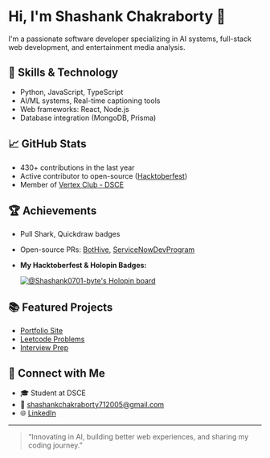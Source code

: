 # Hi, I'm Shashank Chakraborty 👋

I'm a passionate software developer specializing in AI systems, full-stack web development, and entertainment media analysis.

## 🚀 Skills & Technology
- Python, JavaScript, TypeScript
- AI/ML systems, Real-time captioning tools
- Web frameworks: React, Node.js
- Database integration (MongoDB, Prisma)

## 📈 GitHub Stats
- 430+ contributions in the last year
- Active contributor to open-source ([Hacktoberfest](https://github.com/topics/hacktoberfest))
- Member of [Vertex Club - DSCE](https://github.com/vertex-dsce)

## 🏆 Achievements
- Pull Shark, Quickdraw badges
- Open-source PRs: [BotHive](https://github.com/rishabh3562/BotHive), [ServiceNowDevProgram](https://github.com/ServiceNowDevProgram/code-snippets)
- **My Hacktoberfest & Holopin Badges:**

  [![@Shashank0701-byte's Holopin board](https://www.holopin.io/@shashank0701byte#badges)](https://www.holopin.io/@shashank0701byte#badges)

## 📚 Featured Projects
- [Portfolio Site](https://github.com/Shashank0701-byte/my-portfolio)
- [Leetcode Problems](https://github.com/Shashank0701-byte/Leetcode-problems)
- [Interview Prep](https://github.com/Shashank0701-byte/interview-prep)

## 🔗 Connect with Me
- 🎓 Student at DSCE
- 📧 shashankchakraborty712005@gmail.com
- 🌐 [LinkedIn](#)

---

> “Innovating in AI, building better web experiences, and sharing my coding journey.”
